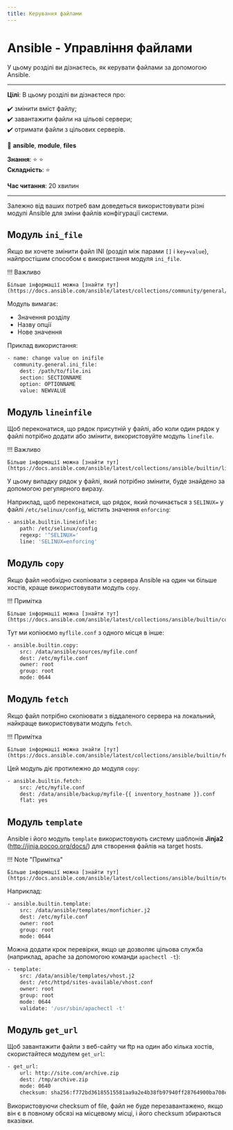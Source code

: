 ```yaml
---
title: Керування файлами
---
```


# Ansible - Управління файлами

У цьому розділі ви дізнаєтесь, як керувати файлами за допомогою Ansible.

****

**Цілі**: В цьому розділі ви дізнаєтеся про:

:heavy_check_mark: змінити вміст файлу;  
:heavy_check_mark: завантажити файли на цільові сервери;  
:heavy_check_mark: отримати файли з цільових серверів.

:checkered_flag: **ansible**, **module**, **files**

**Знання**: :star: :star:  
**Складність**: :star:

**Час читання**: 20 хвилин

****

Залежно від ваших потреб вам доведеться використовувати різні модулі Ansible для зміни файлів конфігурації системи.

## Модуль `ini_file`

Якщо ви хочете змінити файл INI (розділ між парами `[]` і `key=value`), найпростішим способом є використання модуля `ini_file`.

!!! Важливо

    Більше інформації можна [знайти тут](https://docs.ansible.com/ansible/latest/collections/community/general/ini_file_module.html).

Модуль вимагає:

* Значення розділу
* Назву опції
* Нове значення

Приклад використання:

```bash
- name: change value on inifile
  community.general.ini_file:
    dest: /path/to/file.ini
    section: SECTIONNAME
    option: OPTIONNAME
    value: NEWVALUE
```

## Модуль `lineinfile`

Щоб переконатися, що рядок присутній у файлі, або коли один рядок у файлі потрібно додати або змінити, використовуйте модуль `linefile`.

!!! Важливо

    Більше інформації можна [знайти тут](https://docs.ansible.com/ansible/latest/collections/ansible/builtin/lineinfile_module.html).

У цьому випадку рядок у файлі, який потрібно змінити, буде знайдено за допомогою регулярного виразу.

Наприклад, щоб переконатися, що рядок, який починається з `SELINUX=` у файлі `/etc/selinux/config`, містить значення `enforcing`:

```bash
- ansible.builtin.lineinfile:
    path: /etc/selinux/config
    regexp: '^SELINUX='
    line: 'SELINUX=enforcing'
```

## Модуль `copy`

Якщо файл необхідно скопіювати з сервера Ansible на один чи більше хостів, краще використовувати модуль `copy`.

!!! Примітка

    Більше інформації можна [знайти тут](https://docs.ansible.com/ansible/latest/collections/ansible/builtin/copy_module.html).

Тут ми копіюємо `myflile.conf` з одного місця в інше:

```bash
- ansible.builtin.copy:
    src: /data/ansible/sources/myfile.conf
    dest: /etc/myfile.conf
    owner: root
    group: root
    mode: 0644
```

## Модуль `fetch`

Якщо файл потрібно скопіювати з віддаленого сервера на локальний, найкраще використовувати модуль `fetch`.

!!! Примітка

    Більше інформації можна знайти [тут](https://docs.ansible.com/ansible/latest/collections/ansible/builtin/fetch_module.html).

Цей модуль діє протилежно до модуля `copy`:

```bash
- ansible.builtin.fetch:
    src: /etc/myfile.conf
    dest: /data/ansible/backup/myfile-{{ inventory_hostname }}.conf
    flat: yes
```

## Модуль `template`

Ansible і його модуль `template` використовують систему шаблонів **Jinja2** (<http://jinja.pocoo.org/docs/>) для створення файлів на target hosts.

!!! Note "Примітка"

    Більше інформації можна [знайти тут](https://docs.ansible.com/ansible/latest/collections/ansible/builtin/template_module.html).

Наприклад:

```bash
- ansible.builtin.template:
    src: /data/ansible/templates/monfichier.j2
    dest: /etc/myfile.conf
    owner: root
    group: root
    mode: 0644
```

Можна додати крок перевірки, якщо це дозволяє цільова служба (наприклад, apache за допомогою команди `apachectl -t`):

```bash
- template:
    src: /data/ansible/templates/vhost.j2
    dest: /etc/httpd/sites-available/vhost.conf
    owner: root
    group: root
    mode: 0644
    validate: '/usr/sbin/apachectl -t'
```

## Модуль `get_url`

Щоб завантажити файли з веб-сайту чи ftp на один або кілька хостів, скористайтеся модулем `get_url`:

```bash
- get_url:
    url: http://site.com/archive.zip
    dest: /tmp/archive.zip
    mode: 0640
    checksum: sha256:f772bd36185515581aa9a2e4b38fb97940ff28764900ba708e68286121770e9a
```

Використовуючи checksum of file, файл не буде перезавантажено, якщо він є в повному обсязі на місцевому місці, і його checksum збираються вказівки.
